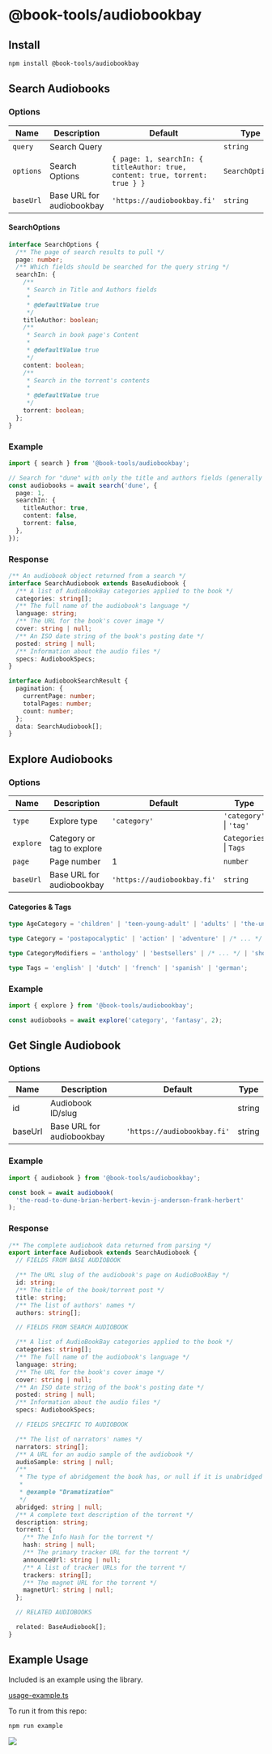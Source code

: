 # @book-tools/audiobookbay

## Install

```sh
npm install @book-tools/audiobookbay
```

## Search Audiobooks

### Options

| Name      | Description               | Default                                                                      | Type            |
| --------- | ------------------------- | ---------------------------------------------------------------------------- | --------------- |
| `query`   | Search Query              |                                                                              | `string`        |
| `options` | Search Options            | `{ page: 1, searchIn: { titleAuthor: true, content: true, torrent: true } }` | `SearchOptions` |
| `baseUrl` | Base URL for audiobookbay | `'https://audiobookbay.fi'`                                                  | `string`        |

#### SearchOptions

```ts
interface SearchOptions {
  /** The page of search results to pull */
  page: number;
  /** Which fields should be searched for the query string */
  searchIn: {
    /**
     * Search in Title and Authors fields
     *
     * @defaultValue true
     */
    titleAuthor: boolean;
    /**
     * Search in book page's Content
     *
     * @defaultValue true
     */
    content: boolean;
    /**
     * Search in the torrent's contents
     *
     * @defaultValue true
     */
    torrent: boolean;
  };
}
```

### Example

```ts
import { search } from '@book-tools/audiobookbay';

// Search for "dune" with only the title and authors fields (generally the most relevant)
const audiobooks = await search('dune', {
  page: 1,
  searchIn: {
    titleAuthor: true,
    content: false,
    torrent: false,
  },
});
```

### Response

```ts
/** An audiobook object returned from a search */
interface SearchAudiobook extends BaseAudiobook {
  /** A list of AudioBookBay categories applied to the book */
  categories: string[];
  /** The full name of the audiobook's language */
  language: string;
  /** The URL for the book's cover image */
  cover: string | null;
  /** An ISO date string of the book's posting date */
  posted: string | null;
  /** Information about the audio files */
  specs: AudiobookSpecs;
}

interface AudiobookSearchResult {
  pagination: {
    currentPage: number;
    totalPages: number;
    count: number;
  };
  data: SearchAudiobook[];
}
```

## Explore Audiobooks

### Options

| Name      | Description                | Default                     | Type                    |
| --------- | -------------------------- | --------------------------- | ----------------------- |
| `type`    | Explore type               | `'category'`                | `'category'` \| `'tag'` |
| `explore` | Category or tag to explore |                             | `Categories` \| `Tags`  |
| `page`    | Page number                | 1                           | `number`                |
| `baseUrl` | Base URL for audiobookbay  | `'https://audiobookbay.fi'` | `string`                |

#### Categories & Tags

```ts
type AgeCategory = 'children' | 'teen-young-adult' | 'adults' | 'the-undead';

type Category = 'postapocalyptic' | 'action' | 'adventure' | /* ... */ | 'westerns';

type CategoryModifiers = 'anthology' | 'bestsellers' | /* ... */ | 'short-story';

type Tags = 'english' | 'dutch' | 'french' | 'spanish' | 'german';
```

### Example

```ts
import { explore } from '@book-tools/audiobookbay';

const audiobooks = await explore('category', 'fantasy', 2);
```

## Get Single Audiobook

### Options

| Name    | Description               | Default                     | Type   |
| ------- | ------------------------- | --------------------------- | ------ |
| id      | Audiobook ID/slug         |                             | string |
| baseUrl | Base URL for audiobookbay | `'https://audiobookbay.fi'` | string |

### Example

```ts
import { audiobook } from '@book-tools/audiobookbay';

const book = await audiobook(
  'the-road-to-dune-brian-herbert-kevin-j-anderson-frank-herbert'
);
```

### Response

```ts
/** The complete audiobook data returned from parsing */
export interface Audiobook extends SearchAudiobook {
  // FIELDS FROM BASE AUDIOBOOK

  /** The URL slug of the audiobook's page on AudioBookBay */
  id: string;
  /** The title of the book/torrent post */
  title: string;
  /** The list of authors' names */
  authors: string[];

  // FIELDS FROM SEARCH AUDIOBOOK

  /** A list of AudioBookBay categories applied to the book */
  categories: string[];
  /** The full name of the audiobook's language */
  language: string;
  /** The URL for the book's cover image */
  cover: string | null;
  /** An ISO date string of the book's posting date */
  posted: string | null;
  /** Information about the audio files */
  specs: AudiobookSpecs;

  // FIELDS SPECIFIC TO AUDIOBOOK

  /** The list of narrators' names */
  narrators: string[];
  /** A URL for an audio sample of the audiobook */
  audioSample: string | null;
  /**
   * The type of abridgement the book has, or null if it is unabridged
   *
   * @example "Dramatization"
   */
  abridged: string | null;
  /** A complete text description of the torrent */
  description: string;
  torrent: {
    /** The Info Hash for the torrent */
    hash: string | null;
    /** The primary tracker URL for the torrent */
    announceUrl: string | null;
    /** A list of tracker URLs for the torrent */
    trackers: string[];
    /** The magnet URL for the torrent */
    magnetUrl: string | null;
  };

  // RELATED AUDIOBOOKS

  related: BaseAudiobook[];
}
```

## Example Usage

Included is an example using the library.

[usage-example.ts](./playground/usage-example.ts)

To run it from this repo:

```bash
npm run example
```

![](./docs/images/example-screenshot.png)
